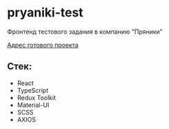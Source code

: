 # pryaniki-test

Фронтенд тестового задания в компанию "Пряники"

[Адрес готового проекта](https://nikitasavchuk97.github.io/pryaniki-test/)

## Стек:

- React
- TypeScript
- Redux Toolkit
- Material-UI
- SCSS
- AXIOS
